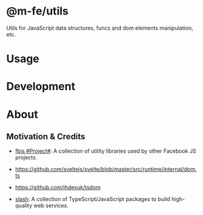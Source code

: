# @m-fe/utils

Utils for JavaScript data structures, funcs and dom elements manipulation, etc.

# Usage

# Development

# About

## Motivation & Credits

- [fbjs #Project#](https://github.com/facebook/fbjs): A collection of utility libraries used by other Facebook JS projects.

- https://github.com/sveltejs/svelte/blob/master/src/runtime/internal/dom.ts

- https://github.com/jhdevuk/tsdom

- [slash](https://github.com/toss/slash): A collection of TypeScript/JavaScript packages to build high-quality web services.

